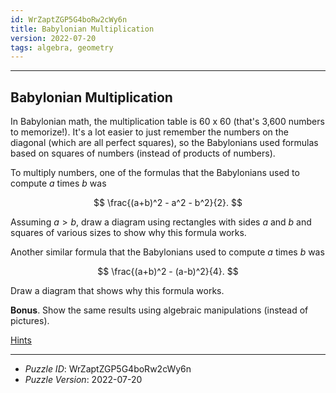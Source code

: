 ```yaml
---
id: WrZaptZGP5G4boRw2cWy6n
title: Babylonian Multiplication
version: 2022-07-20
tags: algebra, geometry
---
```


--------------------------------------------------------------------------------------------

## Babylonian Multiplication

In Babylonian math, the multiplication table is 60 x 60 (that's 3,600 numbers to memorize!).
It's a lot easier to just remember the numbers on the diagonal (which are all perfect
squares), so the Babylonians used formulas based on squares of numbers (instead of products
of numbers).

To multiply numbers, one of the formulas that the Babylonians used to compute $a$ times $b$
was

$$
\frac{(a+b)^2 - a^2 - b^2}{2}.
$$

Assuming $a > b$, draw a diagram using rectangles with sides $a$ and $b$ and squares of
various sizes to show why this formula works.

Another similar formula that the Babylonians used to compute $a$ times $b$ was

$$
\frac{(a+b)^2 - (a-b)^2}{4}.
$$

Draw a diagram that shows why this formula works.

__Bonus__. Show the same results using algebraic manipulations (instead of pictures).


[Hints](WrZaptZGP5G4boRw2cWy6n-hints.md)

--------------------------------------------------------------------------------------------

* _Puzzle ID_: WrZaptZGP5G4boRw2cWy6n
* _Puzzle Version_: 2022-07-20
